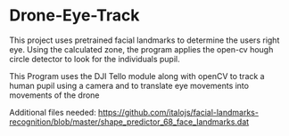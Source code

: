 # Drone-Eye-Track

This project uses pretrained facial landmarks to determine the users right eye. Using the calculated zone, the program applies the open-cv hough circle detector to look for the individuals pupil. 


This Program uses the DJI Tello module along with openCV to track a human pupil using a camera and to translate eye movements into movements of the drone

Additional files needed: https://github.com/italojs/facial-landmarks-recognition/blob/master/shape_predictor_68_face_landmarks.dat 




